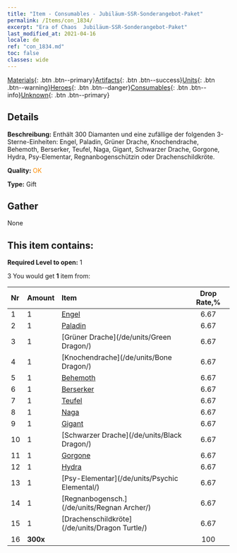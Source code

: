 ```yaml
---
title: "Item - Consumables - Jubiläum-SSR-Sonderangebot-Paket"
permalink: /Items/con_1834/
excerpt: "Era of Chaos  Jubiläum-SSR-Sonderangebot-Paket"
last_modified_at: 2021-04-16
locale: de
ref: "con_1834.md"
toc: false
classes: wide
---
```

 [Materials](/de/Items/){: .btn .btn--primary}[Artifacts](/de/Items/Artifacts/){: .btn .btn--success}[Units](/de/Items/Units/){: .btn .btn--warning}[Heroes](/de/Items/Heroes/){: .btn .btn--danger}[Consumables](/de/Items/Consumables/){: .btn .btn--info}[Unknown](/de/Items/Unknown/){: .btn .btn--primary}

## Details
 **Beschreibung:** Enthält 300 Diamanten und eine zufällige der folgenden 3-Sterne-Einheiten: Engel, Paladin, Grüner Drache, Knochendrache, Behemoth, Berserker, Teufel, Naga, Gigant, Schwarzer Drache, Gorgone, Hydra, Psy-Elementar, Regnanbogenschützin oder Drachenschildkröte.

 **Quality:** <span style="color: #FF8C00">OK</span>

 **Type:** Gift

## Gather

  None

## This item contains:

 **Required Level to open:** 1

 3 You would get **1** item  from:

  | Nr | Amount |     Item    | Drop Rate,% |
  |:---|:-------|:------------|:---------:|
  | 1 | 1 | [Engel](/de/units/Angel/) | 6.67 | 
  | 2 | 1 | [Paladin](/de/units/Paladin/) | 6.67 | 
  | 3 | 1 | [Grüner Drache](/de/units/Green Dragon/) | 6.67 | 
  | 4 | 1 | [Knochendrache](/de/units/Bone Dragon/) | 6.67 | 
  | 5 | 1 | [Behemoth](/de/units/Behemoth/) | 6.67 | 
  | 6 | 1 | [Berserker](/de/units/Berserker/) | 6.67 | 
  | 7 | 1 | [Teufel](/de/units/Devil/) | 6.67 | 
  | 8 | 1 | [Naga](/de/units/Naga/) | 6.67 | 
  | 9 | 1 | [Gigant](/de/units/Giant/) | 6.67 | 
  | 10 | 1 | [Schwarzer Drache](/de/units/Black Dragon/) | 6.67 | 
  | 11 | 1 | [Gorgone](/de/units/Gorgon/) | 6.67 | 
  | 12 | 1 | [Hydra](/de/units/Hydra/) | 6.67 | 
  | 13 | 1 | [Psy-Elementar](/de/units/Psychic Elemental/) | 6.67 | 
  | 14 | 1 | [Regnanbogensch.](/de/units/Regnan Archer/) | 6.67 | 
  | 15 | 1 | [Drachenschildkröte](/de/units/Dragon Turtle/) | 6.67 | 
  | 16 |  **300x** | <i class="fas fa-gem"/> | 100 | 
